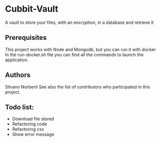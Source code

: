 # Cubbit-Vault

A vault to store your files, with an encryption, in a database and retrieve it

## Prerequisites

This project works with Node and Mongodb, but you can run it with docker  
In the run-docker.sh file you can find all the commands to launch the application.

## Authors

Silvano Norberti
See also the list of contributors who participated in this project.

## Todo list:

- Download file stored
- Refactoring code
- Refactoring css
- Show error message
